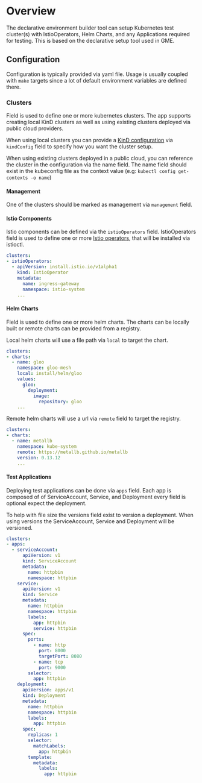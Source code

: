 # Overview

The declarative environment builder tool can setup Kubernetes test cluster(s) with IstioOperators, Helm Charts, and any Applications required
for testing. This is based on the declarative setup tool used in GME. 

## Configuration

Configuration is typically provided via yaml file.  Usage is usually coupled with `make` targets
since a lot of default environment variables are defined there.

### Clusters

Field is used to define one or more kubernetes clusters. The app supports creating local KinD clusters as well as using
existing clusters deployed via public cloud providers.

When using local clusters you can provide a [KinD configuration](https://github.com/kubernetes-sigs/kind/blob/v0.20.0/pkg/apis/config/v1alpha4/types.go) via `kindConfig` field to specify how you want the cluster setup.

When using existing clusters deployed in a public cloud, you can reference the cluster in the configuration via the name field. The name field should exist in the kubeconfig file as the context value (e.g: `kubectl config get-contexts -o name`)

#### Management
One of the clusters should be marked as management via `management` field.

#### Istio Components

Istio components can be defined via the `istioOperators` field. IstioOperators field is used to define one or more [Istio operators](https://github.com/istio/istio/blob/ccd8deedd9c735a11ebfa085e2fbe22be0ccd03a/operator/pkg/apis/istio/v1alpha1/types.go#L28-L46), that will be installed via istioctl.

```yaml
clusters:
- istioOperators: 
  - apiVersion: install.istio.io/v1alpha1
    kind: IstioOperator
    metadata:
      name: ingress-gateway
      namespace: istio-system
    ...
```

#### Helm Charts

Field is used to define one or more helm charts. The charts can be locally built or remote charts can be provided from a registry.

Local helm charts will use a file path via `local` to target the chart.

```yaml
clusters:
- charts: 
  - name: gloo
    namespace: gloo-mesh
    local: install/helm/gloo
    values:
      gloo:
        deployment:
          image:
            repository: gloo
    ...
```

Remote helm charts will use a url via `remote` field to target the registry.

```yaml
clusters:
- charts: 
  - name: metallb
    namespace: kube-system
    remote: https://metallb.github.io/metallb
    version: 0.13.12
    ...
```

#### Test Applications

Deploying test applications can be done via `apps` field. Each app is composed of
of ServiceAccount, Service, and Deployment every field is optional expect the
deployment.

To help with file size the versions field exist to version a deployment. When using
versions the ServiceAccount, Service and Deployment will be versioned.

```yaml
clusters:
- apps:
  - serviceAccount:
      apiVersion: v1
      kind: ServiceAccount
      metadata:
        name: httpbin
        namespace: httpbin
    service:
      apiVersion: v1
      kind: Service
      metadata:
        name: httpbin
        namespace: httpbin
        labels:
          app: httpbin
          service: httpbin
      spec:
        ports:
          - name: http
            port: 8000
            targetPort: 8080
          - name: tcp
            port: 9000
        selector:
          app: httpbin
    deployment:
      apiVersion: apps/v1
      kind: Deployment
      metadata:
        name: httpbin
        namespace: httpbin
        labels:
          app: httpbin
      spec:
        replicas: 1
        selector:
          matchLabels:
            app: httpbin
        template:
          metadata:
            labels:
              app: httpbin
```
